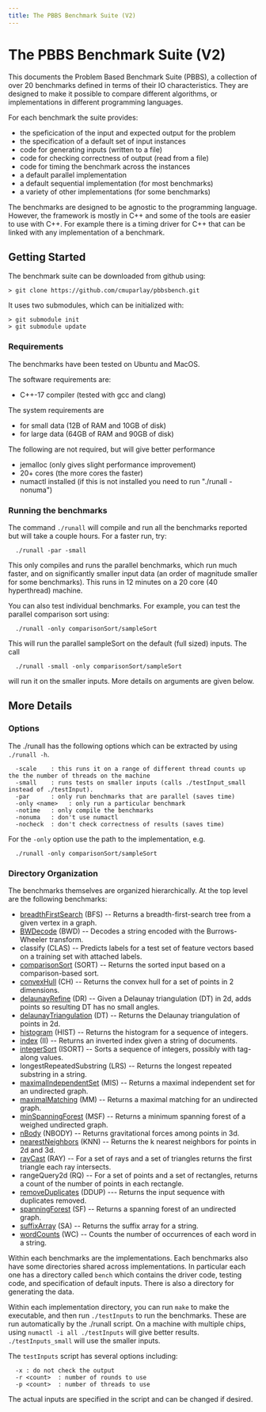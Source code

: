 ```yaml
---
title: The PBBS Benchmark Suite (V2)
---
```


#  The PBBS Benchmark Suite (V2)

This documents the Problem Based Benchmark Suite (PBBS), a collection
of over 20 benchmarks defined in terms of their IO characteristics.
They are designed to make it possible to compare different algorithms,
or implementations in different programming languages.

For each benchmark the suite provides:

- the speficication of the input and expected output for the problem
- the specification of a default set of input instances 
- code for generating inputs (written to a file)
- code for checking correctness of output (read from a file)
- code for timing the benchmark across the instances
- a default parallel implementation
- a default sequential implementation (for most benchmarks)
- a variety of other implementations (for some benchmarks)

The benchmarks are designed to be agnostic to the programming
language.  However, the framework is mostly in C++ and some of the
tools are easier to use with C++.  For example there is a timing
driver for C++ that can be linked with any implementation of a
benchmark.

## Getting Started

The benchmark suite can be downloaded from github using:

```
> git clone https://github.com/cmuparlay/pbbsbench.git
```

It uses two submodules, which can be initialized with:

```
> git submodule init
> git submodule update
```

### Requirements

The benchmarks have been tested on Ubuntu and MacOS.

The software requirements are:

- C++-17 compiler (tested with gcc and clang)

The system requirements are

- for small data (12B of RAM and 10GB of disk)
- for large data (64GB of RAM and 90GB of disk)

The following are not required, but will give better performance

- jemalloc  (only gives slight performance improvement)
- 20+ cores (the more cores the faster)
- numactl installed (if this is not installed you need to run "./runall -nonuma")

### Running the benchmarks

The command `./runall` will compile and run all the benchmarks
reported but will take a couple hours.  For a faster run, try:

```
  ./runall -par -small
```
  
This only compiles and runs the parallel benchmarks, which run much faster, and on
significantly smaller input data (an order of magnitude smaller for some benchmarks).
This runs in 12 minutes on a 20 core (40 hyperthread) machine.

You can also test individual benchmarks.   For example, you can test the
parallel comparison sort using:

```
  ./runall -only comparisonSort/sampleSort
 ```
  
This will run the parallel sampleSort on the default (full sized) inputs.
The call

```
  ./runall -small -only comparisonSort/sampleSort
```
  
will run it on the smaller inputs.  More details on arguments are
given below.

## More Details


### Options

The ./runall has the following options which can be extracted by using
`./runall -h`.

```
  -scale    : this runs it on a range of different thread counts up the the number of threads on the machine
  -small    : runs tests on smaller inputs (calls ./testInput_small instead of ./testInput).
  -par      : only run benchmarks that are parallel (saves time)
  -only <name>   : only run a particular benchmark
  -notime   : only compile the benchmarks
  -nonuma   : don't use numactl
  -nocheck  : don't check correctness of results (saves time)
```
  
For the `-only` option use the path to the implementation, e.g.

```
  ./runall -only comparisonSort/sampleSort
```

### Directory Organization

The benchmarks themselves are organized hierarchically.  At the top
level are the following benchmarks:

- [breadthFirstSearch](benchmarks/breadthFirstSearch.html) (BFS) --
  Returns a breadth-first-search tree from a given vertex in a graph.
- [BWDecode](benchmarks/BWDecode.html) (BWD) -- Decodes a string
  encoded with the Burrows-Wheeler transform.
- classify (CLAS) -- Predicts labels for a test set of feature vectors
  based on a training set with attached labels.
- [comparisonSort](benchmarks/comparisonSort.html) (SORT) --
  Returns the sorted input based on a comparison-based sort.
- [convexHull](benchmarks/convexHull.html) (CH) -- Returns the
  convex hull for a set of points in 2 dimensions.
- [delaunayRefine](benchmarks/delaunayRefine.html) (DR) -- Given a
  Delaunay triangulation (DT) in 2d, adds points so resulting DT has no
  small angles.
- [delaunayTriangulation](benchmarks/delaunayTriangulation.html) (DT)
  -- Returns the Delaunay triangulation of points in 2d.
- [histogram](benchmarks/histogram.html) (HIST) -- Returns the
  histogram for a sequence of integers.
- [index](benchmarks/invertedIndex.html) (II) -- Returns an inverted
  index given  a string of documents.
- [integerSort](benchmarks/integerSort.html) (ISORT) -- Sorts a
  sequence of integers, possibly with tag-along values.
- longestRepeatedSubstring (LRS) -- Returns the longest repeated
  substring in a string.
- [maximalIndependentSet](benchmarks/maximalIndependentSet.html) (MIS)
  -- Returns a maximal independent set for an undirected graph.
- [maximalMatching](benchmarks/maximalMatching.html) (MM) -- Returns a
  maximal matching for an undirected graph.
- [minSpanningForest](benchmarks/minSpanningForest.html) (MSF) --
Returns a minimum spanning forest of a weighed undirected graph.
- [nBody](benchmarks/nBody.html) (NBODY) -- 
Returns gravitational forces among points in 3d. 
- [nearestNeighbors](benchmarks/nearestNeighbors.html) (KNN) --
Returns the k nearest neighbors for points in 2d and 3d.
- [rayCast](benchmarks/rayCast.html) (RAY) --
For a set of rays and a set of triangles returns the first triangle
each ray intersects.
- rangeQuery2d (RQ) --
For a set of points and a set of rectangles, returns a count of the number of
points in each rectangle.
- [removeDuplicates](benchmarks/removeDuplicates) (DDUP) --- Returns the input sequence with
  duplicates removed.
- [spanningForest](benchmarks/spanningForest.html) (SF) -- Returns a
  spanning forest of an undirected graph.
- [suffixArray](benchmarks/suffixArray.html) (SA) -- Returns the suffix array for a string.
- [wordCounts](benchmarks/wordCounts.html) (WC) -- Counts the number of occurrences of each word in a string.

Within each benchmarks are the implementations.   Each benchmarks also
have some directories shared across implementations.  In particular
each one has a directory called `bench` which contains the driver
code, testing code, and specification of default inputs.  There is
also a directory for generating the data.

Within each implementation directory, you can run `make` to make the
executable, and then run `./testInputs` to run the benchmarks.  These
are run automatically by the ./runall script.  On a machine with
multiple chips, using `numactl -i all ./testInputs` will give better
results.  `./testInputs_small` will use the smaller inputs.

The `testInputs` script has several options including:

```
  -x : do not check the output
  -r <count>  : number of rounds to use
  -p <count>  : number of threads to use
  ```
  
The actual inputs are specified in the script and can be changed if desired.



